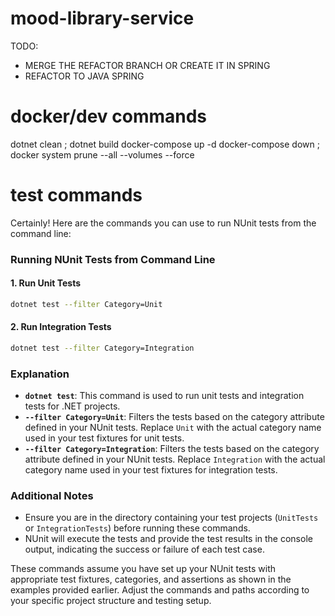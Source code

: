 # mood-library-service
TODO:
- MERGE THE REFACTOR BRANCH OR CREATE IT IN SPRING
- REFACTOR TO JAVA SPRING


# docker/dev commands
dotnet clean ; dotnet build 
docker-compose up -d
docker-compose down ; docker system prune --all --volumes --force

# test commands
Certainly! Here are the commands you can use to run NUnit tests from the command line:

### Running NUnit Tests from Command Line

#### 1. Run Unit Tests

```bash
dotnet test --filter Category=Unit
```

#### 2. Run Integration Tests

```bash
dotnet test --filter Category=Integration
```

### Explanation

- **`dotnet test`**: This command is used to run unit tests and integration tests for .NET projects.
- **`--filter Category=Unit`**: Filters the tests based on the category attribute defined in your NUnit tests. Replace `Unit` with the actual category name used in your test fixtures for unit tests.
- **`--filter Category=Integration`**: Filters the tests based on the category attribute defined in your NUnit tests. Replace `Integration` with the actual category name used in your test fixtures for integration tests.

### Additional Notes

- Ensure you are in the directory containing your test projects (`UnitTests` or `IntegrationTests`) before running these commands.
- NUnit will execute the tests and provide the test results in the console output, indicating the success or failure of each test case.

These commands assume you have set up your NUnit tests with appropriate test fixtures, categories, and assertions as shown in the examples provided earlier. Adjust the commands and paths according to your specific project structure and testing setup.

